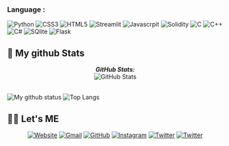 ### Language :

<img alt="Python" src ="https://img.shields.io/badge/Python-3776AB.svg?&style=for-the-badge&logo=Python&logoColor=white"/>
<img alt="CSS3" src ="https://img.shields.io/badge/CSS3-3776AB.svg?&style=for-the-badge&logo=CSS3&logoColor=white"/>
<img alt="HTML5" src ="https://img.shields.io/badge/HTML5-3776AB.svg?&style=for-the-badge&logo=HTML5&logoColor=white"/>
<img alt="Streamlit" src ="https://img.shields.io/badge/Streamlit-3776AB.svg?&style=for-the-badge&logo=Streamlit&logoColor=white"/>
<img alt="Javascrpit" src ="https://img.shields.io/badge/JavaScript-3776AB.svg?&style=for-the-badge&logo=JavaScript&logoColor=white"/>
<img alt="Solidity" src ="https://img.shields.io/badge/Solidity-3776AB.svg?&style=for-the-badge&logo=Solidity&logoColor=white"/>
<img alt="C" src ="https://img.shields.io/badge/C-3776AB.svg?&style=for-the-badge&logo=C&logoColor=white"/>
<img alt="C++" src ="https://img.shields.io/badge/C++-3776AB.svg?&style=for-the-badge&logo=Cplusplus&logoColor=white"/>
<img alt="C#" src ="https://img.shields.io/badge/C_Sharp-3776AB.svg?&style=for-the-badge&logo=C-Sharp&logoColor=white"/>
<img alt="SQlite" src ="https://img.shields.io/badge/SQlite-3776AB.svg?&style=for-the-badge&logo=SQlite&logoColor=white"/>
<img alt="Flask" src ="https://img.shields.io/badge/Flask-3776AB.svg?&style=for-the-badge&logo=Flask&logoColor=white"/>


<h2>👀 My github Stats</h2>

<div>
<!--   <p align="center">
    <b><em>Now listening to:</em></b> <br/>
    <img src="https://spotify-github-profile.vercel.app/api/view?uid=Bhargavi-hash&cover_image=true&theme=novatorem" alt="Now Listenting to" />
  </p> -->
  
  <p align="center">
  <b><em>GitHub Stats:</em></b> <br/>
    <img src="https://github-readme-streak-stats.herokuapp.com/?user=Jinu-uu" alt="GitHub Stats" /> <br/><br/>
  
</div>

![My github status](https://github-readme-stats.vercel.app/api?username=Jinu-uu&show_icons=true&include_all_commits=true)
![Top Langs](https://github-readme-stats.vercel.app/api/top-langs/?username=Jinu-uu&layout=compact)

## 🙋‍♀️ Let's ME
<p align="center">
  <a href="https://candida-noronha.web.app/"><img src="https://img.icons8.com/bubbles/50/000000/web.png" alt="Website"/></a>
	<a href="kland2001@gmail.com"><img src="https://img.icons8.com/bubbles/50/000000/gmail.png" alt="Gmail"/></a>
	<a href="https://github.com/Jinu-uu"><img src="https://img.icons8.com/bubbles/50/000000/github.png" alt="GitHub"/></a>
	<a href="https://instagram.com/jinu_uu__"><img src="https://img.icons8.com/bubbles/50/000000/instagram.png" alt="Instagram"/></a>
	<a href="https://twitter.com/Chaosfire7"><img src="https://img.icons8.com/bubbles/50/000000/twitter-circled.png" alt="Twitter"/></a>
	<a href="https://opensea.io/account"><img src="https://img.icons8.com/small/50/000000/opensea.png" alt="Twitter"/></a>
</p>
